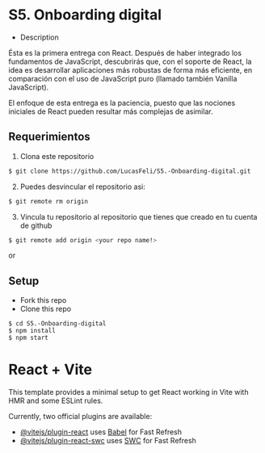 # S5. Onboarding digital

- Description

Ésta es la primera entrega con React. Después de haber integrado los fundamentos de JavaScript, descubrirás que, con el soporte de React, la idea es  desarrollar aplicaciones más robustas de forma más eficiente, en comparación con el uso de JavaScript puro (llamado también Vanilla JavaScript).

El enfoque de esta entrega es la paciencia, puesto que las nociones iniciales de React pueden resultar más complejas de asimilar.

## Requerimientos


1. Clona este repositorio
```bash
$ git clone https://github.com/LucasFeli/S5.-Onboarding-digital.git
```

2. Puedes desvincular el repositorio asi:
```bash
$ git remote rm origin
```

3. Vincula tu repositorio al repositorio que tienes que creado en tu cuenta de github
```bash
$ git remote add origin <your repo name!>
```

or

## Setup

- Fork this repo
- Clone this repo

```shell
$ cd S5.-Onboarding-digital
$ npm install
$ npm start
```



# React + Vite

This template provides a minimal setup to get React working in Vite with HMR and some ESLint rules.

Currently, two official plugins are available:

- [@vitejs/plugin-react](https://github.com/vitejs/vite-plugin-react/blob/main/packages/plugin-react/README.md) uses [Babel](https://babeljs.io/) for Fast Refresh
- [@vitejs/plugin-react-swc](https://github.com/vitejs/vite-plugin-react-swc) uses [SWC](https://swc.rs/) for Fast Refresh
